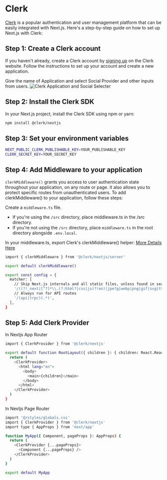 # Clerk
[Clerk](https://clerk.com/) is a popular authentication and user management platform that can be easily integrated with Next.js. Here's a step-by-step guide on how to set up Next.js with Clerk:

## Step 1: Create a Clerk account
If you haven't already, create a Clerk account by [signing up](https://dashboard.clerk.com/sign-up) on the Clerk website. Follow the instructions to set up your account and create a new application.

Give the name of Application and select Social Provider and other inputs from users.
![Clerk Application and Social Selecter](/)


## Step 2: Install the Clerk SDK
In your Next.js project, install the Clerk SDK using npm or yarn:

```bash
npm install @clerk/nextjs
```

## Step 3: Set your environment variables

```bash
NEXT_PUBLIC_CLERK_PUBLISHABLE_KEY=YOUR_PUBLISHABLE_KEY
CLERK_SECRET_KEY=YOUR_SECRET_KEY
```

## Step 4: Add Middleware to your application
`clerkMiddleware()` grants you access to user authentication state throughout your application, on any route or page. It also allows you to protect specific routes from unauthenticated users. To add clerkMiddleware() to your application, follow these steps:

Create a `middleware.ts` file.

- If you're using the `/src` directory, place middleware.ts in the /src directory.
- If you're not using the `/src` directory, place `middleware.ts` in the root directory alongside `.env.local`.

In your middleware.ts, export Clerk's clerkMiddleware() helper: [More Details Here](https://clerk.com/docs/quickstarts/nextjs#add-middleware-to-your-application)

```bash
import { clerkMiddleware } from '@clerk/nextjs/server'

export default clerkMiddleware()

export const config = {
  matcher: [
    // Skip Next.js internals and all static files, unless found in search params
    '/((?!_next|[^?]*\\.(?:html?|css|js(?!on)|jpe?g|webp|png|gif|svg|ttf|woff2?|ico|csv|docx?|xlsx?|zip|webmanifest)).*)',
    // Always run for API routes
    '/(api|trpc)(.*)',
  ],
}
```

## Step 5: Add Clerk Provider

In Nextjs App Router
```bash
import { ClerkProvider } from '@clerk/nextjs'

export default function RootLayout({ children }: { children: React.ReactNode }) {
  return (
    <ClerkProvider>
      <html lang="en">
        <body>
          <main>{children}</main>
        </body>
      </html>
    </ClerkProvider>
  )
}
```

In Nextjs Page Router
```bash
import '@/styles/globals.css'
import { ClerkProvider } from '@clerk/nextjs'
import type { AppProps } from 'next/app'

function MyApp({ Component, pageProps }: AppProps) {
  return (
    <ClerkProvider {...pageProps}>
      <Component {...pageProps} />
    </ClerkProvider>
  )
}

export default MyApp
```
